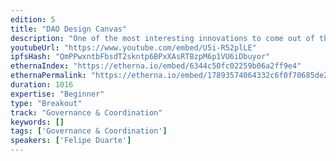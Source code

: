 ```yaml
---
edition: 5
title: "DAO Design Canvas"
description: "One of the most interesting innovations to come out of the cocreation in the Genesis Alpha DAO (DAOStack's first DAO) - The DAO Design Canvas Workshop utilizes a canvas-like tool developed by me to guide groups through the process of making the most vital decisions they face in the process of designing a DAO, soft and hard governance, on and off chain, no matter what platform. The process of exploring the purpose of groups with the canvas yields well defined use cases, powerful educational experiences and high quality dialogue that often leads into action. DAO Design Canvas has been used in all 5 continents and has been used to design the CuraDAO, the dHack DAOs amongst others."
youtubeUrl: "https://www.youtube.com/embed/U5i-R52plLE"
ipfsHash: "QmPPwxntbFbsdT2skntp6BPxXAsRTBzpM6p1VU6iDbuyor"
ethernaIndex: "https://etherna.io/embed/6344c50fc02259b06a2ff9e4"
ethernaPermalink: "https://etherna.io/embed/17893574064332c6f0f70685de26f155c2b9ddbabb71ad200891bf059fa4e832"
duration: 1016
expertise: "Beginner"
type: "Breakout"
track: "Governance & Coordination"
keywords: []
tags: ['Governance & Coordination']
speakers: ['Felipe Duarte']
---
```

